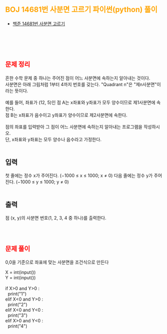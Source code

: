 # <span style="color:orange; font-size:17pt; font-weight:bold">BOJ 14681번 사분면 고르기 파이썬(python)  풀이</span>

- [백준 14681번 사분면 고르기](https://www.acmicpc.net/problem/10999)
<br><br>

<br><br>

# <span style="color: red; font-size:15pt">문제 정리</span>
흔한 수학 문제 중 하나는 주어진 점이 어느 사분면에 속하는지 알아내는 것이다. <br>
사분면은 아래 그림처럼 1부터 4까지 번호를 갖는다. "Quadrant n"은 "제n사분면"이라는 뜻이다.<br>
<br>
예를 들어, 좌표가 (12, 5)인 점 A는 x좌표와 y좌표가 모두 양수이므로 제1사분면에 속한다.<br>
점 B는 x좌표가 음수이고 y좌표가 양수이므로 제2사분면에 속한다.<br>
<br>
점의 좌표를 입력받아 그 점이 어느 사분면에 속하는지 알아내는 프로그램을 작성하시오. <br>
단, x좌표와 y좌표는 모두 양수나 음수라고 가정한다. <br>
<br>
## 입력 <br>
첫 줄에는 정수 x가 주어진다. (−1000 ≤ x ≤ 1000; x ≠ 0) 다음 줄에는 정수 y가 주어진다. (−1000 ≤ y ≤ 1000; y ≠ 0) <br>
<br>
## 출력 <br>
점 (x, y)의 사분면 번호(1, 2, 3, 4 중 하나)를 출력한다. <br>
<br><br>

# <span style="color: red; font-size:15pt">문제 풀이</span>
0,0을 기준으로 좌표에 맞는 사분면을 조건식으로 만든다 <br>
<p>
X = int(input()) <br>
Y = int(input()) <br>
<br>
if X>0 and Y>0 :<br>
&nbsp 	print("1")<br>
elif X<0 and Y>0 :<br>
&nbsp 	print("2")<br>
elif X<0 and Y<0 :<br>
&nbsp 	print("3")<br>
elif X>0 and Y<0 :<br>
&nbsp 	print("4")<br>
